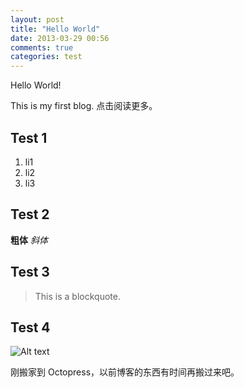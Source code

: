 ```yaml
---
layout: post
title: "Hello World"
date: 2013-03-29 00:56
comments: true
categories: test
---
```

Hello World!

This is my first blog. 点击阅读更多。

<!-- more -->

## Test 1

1.  li1
2.  li2
3.  li3

## Test 2

**粗体**
_斜体_

## Test 3

>This is a blockquote.

## Test 4

![Alt text](http://imgs.xkcd.com/comics/the_carriage.png "I learned from Achewood that since this poem is in ballad meter, it can be sung to the tune of Gilligan's Island.  Since then, try as I might, I haven't ONCE been able to read it normally.")

刚搬家到 Octopress，以前博客的东西有时间再搬过来吧。
